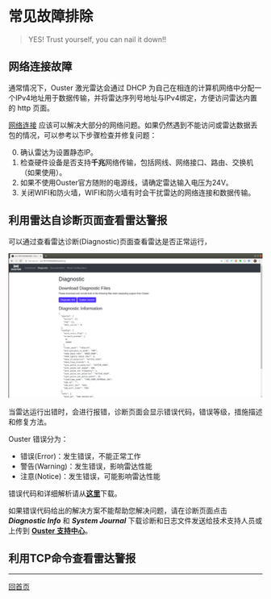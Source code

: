 # 常见故障排除

> YES! Trust yourself, you can nail it down!!

## 网络连接故障

通常情况下，Ouster 激光雷达会通过 DHCP 为自己在相连的计算机网络中分配一个IPv4地址用于数据传输，并将雷达序列号地址与IPv4绑定，方便访问雷达内置的 http 页面。

[网络连接](Network.md) 应该可以解决大部分的网络问题。如果仍然遇到不能访问或雷达数据丢包的情况，可以参考以下步骤检查并修复问题：

0. 确认雷达为设置静态IP。
1. 检查硬件设备是否支持**千兆**网络传输，包括网线、网络接口、路由、交换机（如果使用）。
2. 如果不使用Ouster官方随附的电源线，请确定雷达输入电压为24V。
3. 关闭WIFI和防火墙，WIFI和防火墙有时会干扰雷达的网络连接和数据传输。

## 利用雷达自诊断页面查看雷达警报

可以通过查看雷达诊断(Diagnostic)页面查看雷达是否正常运行，

![Diagnostic](imgs/Diagnostic.png)

当雷达运行出错时，会进行报错，诊断页面会显示错误代码，错误等级，措施描述和修复方法。

Ouster 错误分为：
- 错误(Error)：发生错误，不能正常工作
- 警告(Warning)：发生错误，影响雷达性能
- 注意(Notice)：发生错误，可能影响雷达性能

错误代码和详细解析请从[**这里**](TODO)下载。

如果错误代码给出的解决方案不能帮助您解决问题，请在诊断页面点击 ***Diagnostic Info*** 和 ***System Journal*** 下载诊断和日志文件发送给技术支持人员或上传到 [**Ouster 支持中心**](helpOuster)。


## 利用TCP命令查看雷达警报

---
[回首页](#main)